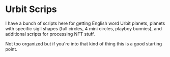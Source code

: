 # Urbit Scrips

I have a bunch of scripts here for getting English word Urbit planets, planets with specific sigil shapes (full circles, 4 mini circles, playboy bunnies), and additional scripts for processing NFT stuff.

Not too organized but if you're into that kind of thing this is a good starting point.

